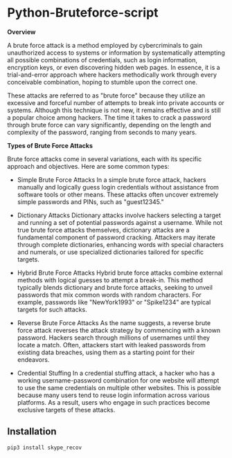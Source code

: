 # Python-Bruteforce-script

**Overview**

A brute force attack is a method employed by cybercriminals to gain unauthorized access to systems or information by systematically attempting all possible combinations of credentials, such as login information, encryption keys, or even discovering hidden web pages. In essence, it is a trial-and-error approach where hackers methodically work through every conceivable combination, hoping to stumble upon the correct one.

These attacks are referred to as "brute force" because they utilize an excessive and forceful number of attempts to break into private accounts or systems. Although this technique is not new, it remains effective and is still a popular choice among hackers. The time it takes to crack a password through brute force can vary significantly, depending on the length and complexity of the password, ranging from seconds to many years.

**Types of Brute Force Attacks**

Brute force attacks come in several variations, each with its specific approach and objectives. Here are some common types:
- Simple Brute Force Attacks
In a simple brute force attack, hackers manually and logically guess login credentials without assistance from software tools or other means. These attacks often uncover extremely simple passwords and PINs, such as "guest12345."

- Dictionary Attacks
Dictionary attacks involve hackers selecting a target and running a set of potential passwords against a username. While not true brute force attacks themselves, dictionary attacks are a fundamental component of password cracking. Attackers may iterate through complete dictionaries, enhancing words with special characters and numerals, or use specialized dictionaries tailored for specific targets.

- Hybrid Brute Force Attacks
Hybrid brute force attacks combine external methods with logical guesses to attempt a break-in. This method typically blends dictionary and brute force attacks, seeking to unveil passwords that mix common words with random characters. For example, passwords like "NewYork1993" or "Spike1234" are typical targets for such attacks.

- Reverse Brute Force Attacks
As the name suggests, a reverse brute force attack reverses the attack strategy by commencing with a known password. Hackers search through millions of usernames until they locate a match. Often, attackers start with leaked passwords from existing data breaches, using them as a starting point for their endeavors.

- Credential Stuffing
In a credential stuffing attack, a hacker who has a working username-password combination for one website will attempt to use the same credentials on multiple other websites. This is possible because many users tend to reuse login information across various platforms. As a result, users who engage in such practices become exclusive targets of these attacks.

## Installation
`pip3 install skype_recov `



